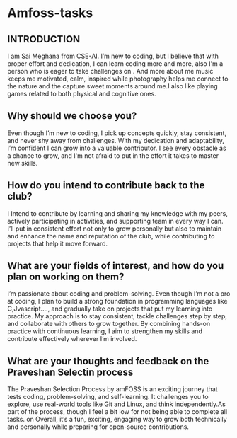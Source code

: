 # Amfoss-tasks
## INTRODUCTION
I am Sai Meghana from CSE-AI. I’m new to coding, but I believe that with proper effort and dedication, I can learn coding more and more, also I'm a person who is eager to take challenges on  . And more about me music keeps me motivated, calm, inspired while photography helps me connect to the nature and the capture sweet moments around me.I also like playing games related to both physical and cognitive ones.
## Why should we choose you?
Even though I’m new to coding, I pick up concepts quickly, stay consistent, and never shy away from challenges. With my dedication and adaptability, I’m confident I can grow into a valuable contributor. I see every obstacle as a chance to grow, and I'm not afraid to put in the effort it takes to master new skills.
## How do you intend to contribute back to the club?
I Intend to contribute by learning  and sharing my knowledge with my peers, actively participating in activities, and supporting team in every way I can. I’ll put in consistent effort not only to grow personally but also to maintain and enhance the name and reputation of the club, while contributing to projects that help it move forward.
## What are your fields of interest, and how do you plan on working on them?
I’m passionate about coding and problem-solving. Even though I’m  not a pro at coding, I plan to build a strong foundation in programming languages like C,Jvascript...., and gradually take on projects that put my learning into practice. My approach is to stay consistent, tackle challenges step by step, and collaborate with others to grow together. By combining hands-on practice with continuous learning, I aim to strengthen my skills and contribute effectively wherever I’m involved.
## What are your thoughts and feedback on the Praveshan Selectin process
  The Praveshan Selection Process by amFOSS is an exciting journey that tests coding, problem-solving, and self-learning. It challenges you to explore, use real-world tools like Git and Linux, and think independently.As part of the       process, though I feel a bit low for not being able to complete all tasks. on Overall, it’s a fun, exciting, engaging way to grow both technically and personally while preparing for open-source contributions.

